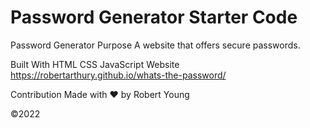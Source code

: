 # Password Generator Starter Code

Password Generator
Purpose
A website that offers secure passwords.

Built With
HTML
CSS
JavaScript
Website
https://robertarthury.github.io/whats-the-password/

Contribution
Made with ❤️ by Robert Young

©️2022 